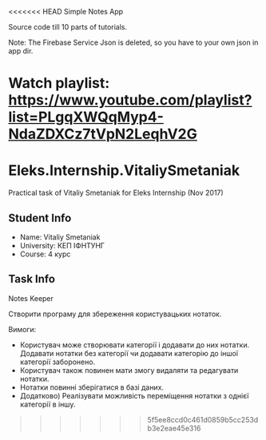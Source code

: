 <<<<<<< HEAD
Simple Notes App

Source code till 10 parts of tutorials.

Note: The Firebase Service Json is deleted, so you have to your own json in app dir.

Watch playlist:
https://www.youtube.com/playlist?list=PLgqXWQqMyp4-NdaZDXCz7tVpN2LeqhV2G
=======
# Eleks.Internship.VitaliySmetaniak
Practical task of Vitaliy Smetaniak for Eleks Internship (Nov 2017)
## Student Info
* Name: Vitaliy Smetaniak
* University: КЕП ІФНТУНГ
* Course: 4 курс
## Task Info
Notes Keeper

Створити програму для збереження користувацьких нотаток.

Вимоги:

* Користувач може створювати категорії і додавати до них нотатки. Додавати нотатки без категорії чи додавати категорію до іншої категорії заборонено. 
* Користувач також повинен мати змогу видаляти та редагувати нотатки.
* Нотатки повинні зберігатися в базі даних.
* Додатково) Реалізувати можливість переміщення нотатки з однієї категорії в іншу.
>>>>>>> 5f5ee8ccd0c461d0859b5cc253db3e2eae45e316
